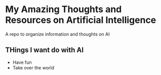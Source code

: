 # My Amazing Thoughts and Resources on Artificial Intelligence
A repo to organize information and thoughts on AI

## THings I want do with AI

* Have fun
* Take over the world